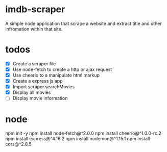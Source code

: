 # imdb-scraper
 A simple node application that scrape a website and extract title and other infromation within that site.

# todos
- [x] Create a scraper file
- [x] Use node-fetch to create a http or ajax request
- [x] Use cheerio to a manipulate html markup
- [x] Create a express js app
- [x] Import scraper.searchMovies
- [x] Display all movies
- [ ] Display movie information

# node
npm init -y
npm install node-fetch@^2.0.0
npm install cheerio@^1.0.0-rc.2
npm install express@^4.16.2
npm install nodemon@^1.15.1
npm install cors@^2.8.5

